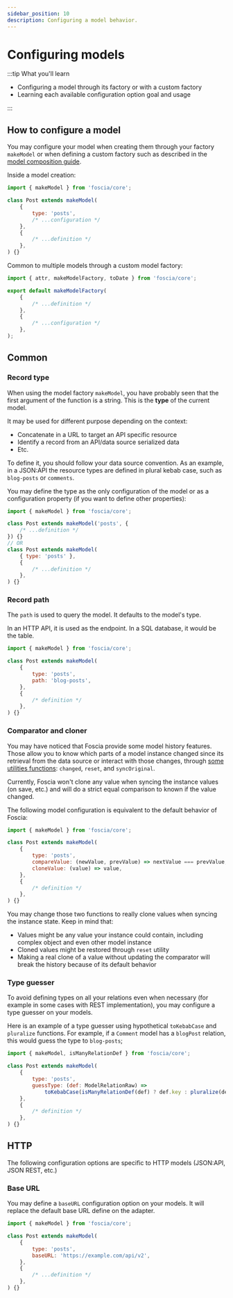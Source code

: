 ```yaml
---
sidebar_position: 10
description: Configuring a model behavior.
---
```


# Configuring models

:::tip What you'll learn

-   Configuring a model through its factory or with a custom factory
-   Learning each available configuration option goal and usage

:::

## How to configure a model

You may configure your model when creating them through your factory `makeModel`
or when defining a custom factory such as described in the
[model composition guide](/docs/guides/models/models-composition).

Inside a model creation:

```javascript title="post.js"
import { makeModel } from 'foscia/core';

class Post extends makeModel(
    {
        type: 'posts',
        /* ...configuration */
    },
    {
        /* ...definition */
    },
) {}
```

Common to multiple models through a custom model factory:

```javascript title="makeModel.js"
import { attr, makeModelFactory, toDate } from 'foscia/core';

export default makeModelFactory(
    {
        /* ...definition */
    },
    {
        /* ...configuration */
    },
);
```

## Common

### Record type

When using the model factory `makeModel`, you have probably seen that the first
argument of the function is a string. This is the **type** of the current model.

It may be used for different purpose depending on the context:

-   Concatenate in a URL to target an API specific resource
-   Identify a record from an API/data source serialized data
-   Etc.

To define it, you should follow your data source convention. As an example, in a
JSON:API the resource types are defined in plural kebab case, such as
`blog-posts` or `comments`.

You may define the type as the only configuration of the model or as a
configuration property (if you want to define other properties):

```javascript title="post.js"
import { makeModel } from 'foscia/core';

class Post extends makeModel('posts', {
    /* ...definition */
}) {}
// OR
class Post extends makeModel(
    { type: 'posts' },
    {
        /* ...definition */
    },
) {}
```

### Record path

The `path` is used to query the model. It defaults to the model's type.

In an HTTP API, it is used as the endpoint. In a SQL database, it would be the
table.

```javascript title="post.js"
import { makeModel } from 'foscia/core';

class Post extends makeModel(
    {
        type: 'posts',
        path: 'blog-posts',
    },
    {
        /* definition */
    },
) {}
```

### Comparator and cloner

You may have noticed that Foscia provide some model history features. Those
allow you to know which parts of a model instance changed since its retrieval
from the data source or interact with those changes, through
[some utilities functions](/docs/reference/models-utilities): `changed`,
`reset`, and `syncOriginal`.

Currently, Foscia won't clone any value when syncing the instance values (on
save, etc.) and will do a strict equal comparison to known if the value changed.

The following model configuration is equivalent to the default behavior of
Foscia:

```javascript title="post.js"
import { makeModel } from 'foscia/core';

class Post extends makeModel(
    {
        type: 'posts',
        compareValue: (newValue, prevValue) => nextValue === prevValue,
        cloneValue: (value) => value,
    },
    {
        /* definition */
    },
) {}
```

You may change those two functions to really clone values when syncing the
instance state. Keep in mind that:

-   Values might be any value your instance could contain, including complex
    object and even other model instance
-   Cloned values might be restored through `reset` utility
-   Making a real clone of a value without updating the comparator will break
    the history because of its default behavior

### Type guesser

To avoid defining types on all your relations even when necessary (for example
in some cases with REST implementation), you may configure a type guesser on
your models.

Here is an example of a type guesser using hypothetical `toKebabCase` and
`pluralize` functions. For example, if a `Comment` model has a `blogPost`
relation, this would guess the type to `blog-posts`;

```javascript title="post.js"
import { makeModel, isManyRelationDef } from 'foscia/core';

class Post extends makeModel(
    {
        type: 'posts',
        guessType: (def: ModelRelationRaw) =>
            toKebabCase(isManyRelationDef(def) ? def.key : pluralize(def.key)),
    },
    {
        /* definition */
    },
) {}
```

## HTTP

The following configuration options are specific to HTTP models (JSON:API, JSON
REST, etc.)

### Base URL

You may define a `baseURL` configuration option on your models. It will replace
the default base URL define on the adapter.

```javascript title="post.js"
import { makeModel } from 'foscia/core';

class Post extends makeModel(
    {
        type: 'posts',
        baseURL: 'https://example.com/api/v2',
    },
    {
        /* ...definition */
    },
) {}
```
